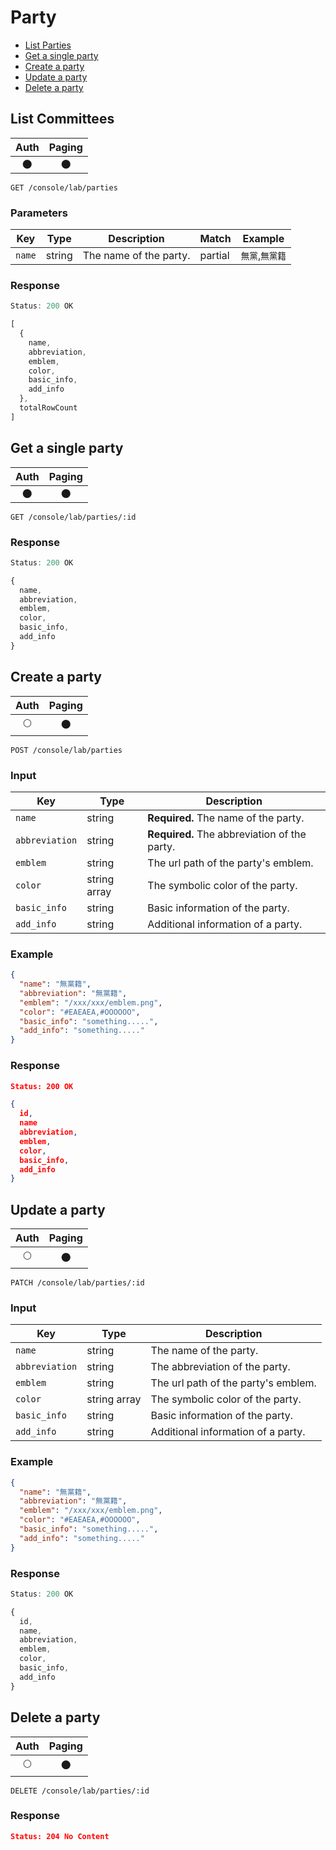# Party

- [List Parties](#list-parties)
- [Get a single party](#get-a-single-party)
- [Create a party](#create-a-party)
- [Update a party](#update-a-party)
- [Delete a party](#delete-a-party)

## List Committees

| Auth | Paging |
| :---: | :---: |
| 🌑 | 🌑 |

```
GET /console/lab/parties
```

### Parameters

| Key | Type | Description | Match | Example |
| --- | --- | --- | --- | --- |
| `name` | string | The name of the party. | partial | `無黨`,`無黨籍` |


### Response

``` js
Status: 200 OK

[
  {
    name,
    abbreviation,
    emblem,
    color,
    basic_info,
    add_info
  },
  totalRowCount
]
```

## Get a single party

| Auth | Paging |
| :---: | :---: |
| 🌑 | 🌑 |

```
GET /console/lab/parties/:id
```

### Response

``` js
Status: 200 OK

{
  name,
  abbreviation,
  emblem,
  color,
  basic_info,
  add_info
}
```

## Create a party

| Auth | Paging |
| :---: | :---: |
| 🌕 | 🌑 |

```
POST /console/lab/parties
```

### Input

| Key | Type | Description |
| --- | --- | --- |
| `name` | string | **Required.** The name of the party. |
| `abbreviation` | string | **Required.** The abbreviation of the party. |
| `emblem` | string | The url path of the party's emblem. |
| `color` | string array | The symbolic color of the party. |
| `basic_info` | string | Basic information of the party. |
| `add_info` | string | Additional information of a party. |


### Example

``` json
{
  "name": "無黨籍",
  "abbreviation": "無黨籍",
  "emblem": "/xxx/xxx/emblem.png",
  "color": "#EAEAEA,#OOOOOO",
  "basic_info": "something.....",
  "add_info": "something....."
}
```

### Response

``` json
Status: 200 OK

{
  id,
  name
  abbreviation,
  emblem,
  color,
  basic_info,
  add_info
}
```

## Update a party

| Auth | Paging |
| :---: | :---: |
| 🌕 | 🌑 |

```
PATCH /console/lab/parties/:id
```

### Input

| Key | Type | Description |
| --- | --- | --- |
| `name` | string | The name of the party. |
| `abbreviation` | string | The abbreviation of the party. |
| `emblem` | string | The url path of the party's emblem. |
| `color` | string array | The symbolic color of the party. |
| `basic_info` | string | Basic information of the party. |
| `add_info` | string | Additional information of a party. |

### Example

``` json
{
  "name": "無黨籍",
  "abbreviation": "無黨籍",
  "emblem": "/xxx/xxx/emblem.png",
  "color": "#EAEAEA,#OOOOOO",
  "basic_info": "something.....",
  "add_info": "something....."
}
```

### Response

``` js
Status: 200 OK

{
  id,
  name,
  abbreviation,
  emblem,
  color,
  basic_info,
  add_info
}
```

## Delete a party

| Auth | Paging |
| :---: | :---: |
| 🌕 | 🌑 |

```
DELETE /console/lab/parties/:id
```

### Response

``` JSON
Status: 204 No Content
```